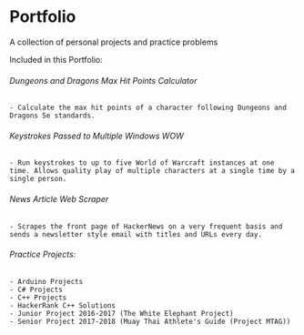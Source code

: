 # Portfolio  
A collection of personal projects and practice problems  
  
Included in this Portfolio:  
###### Dungeons and Dragons Max Hit Points Calculator  
	- Calculate the max hit points of a character following Dungeons and Dragons 5e standards.
###### Keystrokes Passed to Multiple Windows WOW
	- Run keystrokes to up to five World of Warcraft instances at one time. Allows quality play of multiple characters at a single time by a single person.
###### News Article Web Scraper  
	- Scrapes the front page of HackerNews on a very frequent basis and sends a newsletter style email with titles and URLs every day.

###### Practice Projects:
	- Arduino Projects  
	- C# Projects  
	- C++ Projects  
	- HackerRank C++ Solutions  
	- Junior Project 2016-2017 (The White Elephant Project)  
	- Senior Project 2017-2018 (Muay Thai Athlete's Guide (Project MTAG))  